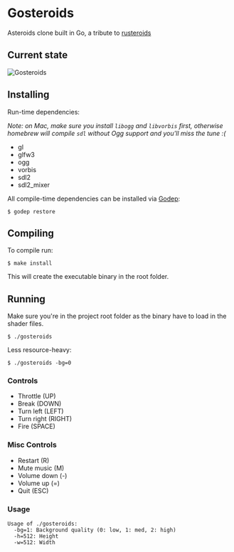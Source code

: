 Gosteroids
==========

Asteroids clone built in Go, a tribute to [rusteroids](https://github.com/benbrunton/rusteroids)

## Current state

![Gosteroids](https://raw.github.com/morcmarc/gosteroids/master/gosteroids.gif)

## Installing

Run-time dependencies:

*Note: on Mac, make sure you install `libogg` and `libvorbis` first, otherwise
homebrew will compile `sdl` without Ogg support and you'll miss the tune :(*

- gl
- glfw3
- ogg
- vorbis
- sdl2
- sdl2_mixer

All compile-time dependencies can be installed via [Godep](https://github.com/tools/godep):

```
$ godep restore
```

## Compiling

To compile run:

```
$ make install
```

This will create the executable binary in the root folder.

## Running

Make sure you're in the project root folder as the binary have to load in
the shader files.

```
$ ./gosteroids
```

Less resource-heavy:

```
$ ./gosteroids -bg=0
```

### Controls

- Throttle (UP)
- Break (DOWN)
- Turn left (LEFT)
- Turn right (RIGHT)
- Fire (SPACE)

### Misc Controls

- Restart (R)
- Mute music (M)
- Volume down (-)
- Volume up (=)
- Quit (ESC)

### Usage

```
Usage of ./gosteroids:
  -bg=1: Background quality (0: low, 1: med, 2: high)
  -h=512: Height
  -w=512: Width
```